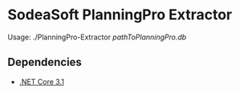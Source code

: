 ﻿# SodeaSoft PlanningPro Extractor

Usage: ./PlanningPro-Extractor *pathToPlanningPro.db*

## Dependencies

+ [.NET Core 3.1](https://dotnet.microsoft.com/download/dotnet/3.1)